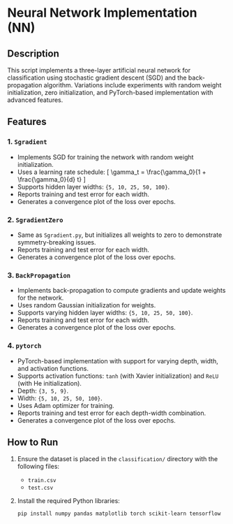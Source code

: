# Neural Network Implementation (NN)

## Description
This script implements a three-layer artificial neural network for classification using stochastic gradient descent (SGD) and the back-propagation algorithm. Variations include experiments with random weight initialization, zero initialization, and PyTorch-based implementation with advanced features.

## Features
### 1. `Sgradient`
- Implements SGD for training the network with random weight initialization.
- Uses a learning rate schedule:
  \[
  \gamma_t = \frac{\gamma_0}{1 + \frac{\gamma_0}{d} t}
  \]
- Supports hidden layer widths: `{5, 10, 25, 50, 100}`.
- Reports training and test error for each width.
- Generates a convergence plot of the loss over epochs.

### 2. `SgradientZero`
- Same as `Sgradient.py`, but initializes all weights to zero to demonstrate symmetry-breaking issues.
- Reports training and test error for each width.
- Generates a convergence plot of the loss over epochs.

### 3. `BackPropagation`
- Implements back-propagation to compute gradients and update weights for the network.
- Uses random Gaussian initialization for weights.
- Supports varying hidden layer widths: `{5, 10, 25, 50, 100}`.
- Reports training and test error for each width.
- Generates a convergence plot of the loss over epochs.

### 4. `pytorch`
- PyTorch-based implementation with support for varying depth, width, and activation functions.
- Supports activation functions: `tanh` (with Xavier initialization) and `ReLU` (with He initialization).
- Depth: `{3, 5, 9}`.
- Width: `{5, 10, 25, 50, 100}`.
- Uses Adam optimizer for training.
- Reports training and test error for each depth-width combination.
- Generates a convergence plot of the loss over epochs.

## How to Run
1. Ensure the dataset is placed in the `classification/` directory with the following files:
   - `train.csv`
   - `test.csv`

2. Install the required Python libraries:
   ```bash
   pip install numpy pandas matplotlib torch scikit-learn tensorflow
